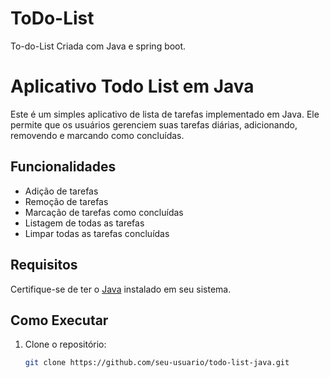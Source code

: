 # ToDo-List
To-do-List Criada com Java e spring boot.
# Aplicativo Todo List em Java

Este é um simples aplicativo de lista de tarefas implementado em Java. Ele permite que os usuários gerenciem suas tarefas diárias, adicionando, removendo e marcando como concluídas.

## Funcionalidades

- Adição de tarefas
- Remoção de tarefas
- Marcação de tarefas como concluídas
- Listagem de todas as tarefas
- Limpar todas as tarefas concluídas

## Requisitos

Certifique-se de ter o [Java](https://www.oracle.com/java/technologies/javase-downloads.html) instalado em seu sistema.

## Como Executar

1. Clone o repositório:

   ```bash
   git clone https://github.com/seu-usuario/todo-list-java.git
